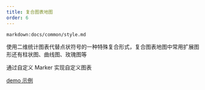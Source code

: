 ```yaml
---
title: 复合图表地图
order: 6
---
```


`markdown:docs/common/style.md`

使用二维统计图表代替点状符号的一种特殊复合形式，复合图表地图中常用扩展图形还有柱状图、曲线图、玫瑰图等

通过自定义 Marker 实现自定义图表

[demo 示例](../../../examples/point/chart#bar)
